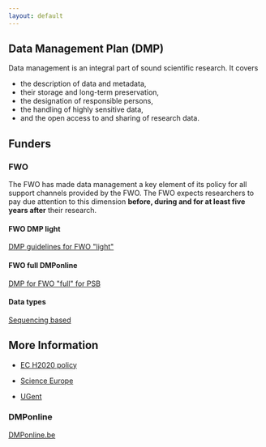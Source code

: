 ```yaml
---
layout: default
---
```


<!-- GITLAB rendered file -->

## Data Management Plan (DMP)

Data management is an integral part of sound scientific research.  It covers

* the description of data and metadata,
* their storage and long-term preservation,
* the designation of responsible persons,
* the handling of highly sensitive data,
* and the open access to and sharing of research data.

## Funders

### FWO

The FWO has made data management a key element of its policy for all support channels provided by the FWO. The FWO expects researchers to pay due attention to this dimension **before, during and for at least five years after** their research.


#### FWO DMP light

[DMP guidelines for FWO "light"](dmp_guidelines_fwo_light.html)


#### FWO full DMPonline

[DMP for FWO "full" for PSB](dmp_guidelines_fwo_full.html)

#### Data types

[Sequencing based](datatypes/sequencing_based.html)


## More Information

* [EC H2020 policy](http://ec.europa.eu/research/participants/data/ref/h2020/grants_manual/hi/oa_pilot/h2020-hi-oa-data-mgt_en.pdf)
* [Science Europe](https://www.scienceeurope.org/wp-content/uploads/2018/01/SE_Guidance_Document_RDMPs.pdf)


* [UGent](https://onderzoektips.ugent.be/en/tips/00001681/)

### DMPonline

[DMPonline.be](https://github.com/DMPbelgium/Guidance/blob/master/WhatIsDMPonline.pdf)
